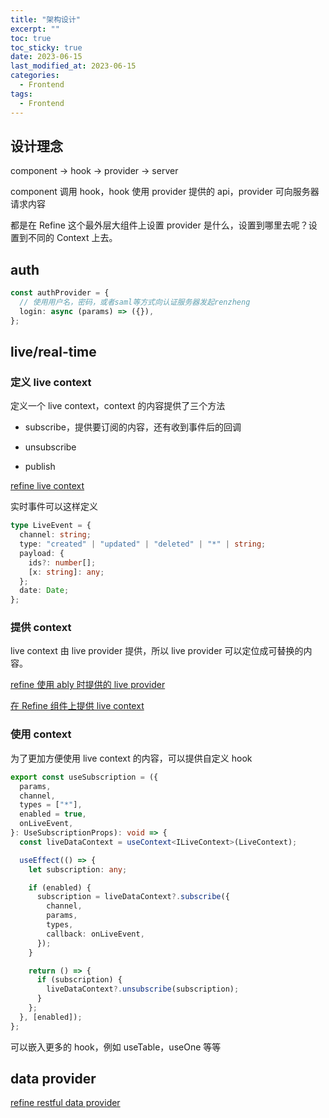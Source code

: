 ```yaml
---
title: "架构设计"
excerpt: ""
toc: true
toc_sticky: true
date: 2023-06-15
last_modified_at: 2023-06-15
categories:
  - Frontend
tags:
  - Frontend
---
```


## 设计理念

component -> hook -> provider -> server

component 调用 hook，hook 使用 provider 提供的 api，provider 可向服务器请求内容

都是在 Refine 这个最外层大组件上设置 provider 是什么，设置到哪里去呢？设置到不同的 Context 上去。

## auth

```ts
const authProvider = {
  // 使用用户名，密码，或者saml等方式向认证服务器发起renzheng
  login: async (params) => ({}),
};
```

## live/real-time

### 定义 live context

定义一个 live context，context 的内容提供了三个方法

- subscribe，提供要订阅的内容，还有收到事件后的回调

- unsubscribe

- publish

[refine live context](https://github.com/refinedev/refine/blob/ea30938de7d8ac5d64ea2812472d057f19660ff0/packages/core/src/contexts/live/ILiveContext.ts)

实时事件可以这样定义

```ts
type LiveEvent = {
  channel: string;
  type: "created" | "updated" | "deleted" | "*" | string;
  payload: {
    ids?: number[];
    [x: string]: any;
  };
  date: Date;
};
```

### 提供 context

live context 由 live provider 提供，所以 live provider 可以定位成可替换的内容。

[refine 使用 ably 时提供的 live provider](https://github.com/refinedev/refine/blob/ea30938de7d8ac5d64ea2812472d057f19660ff0/packages/ably/src/index.ts)

[在 Refine 组件上提供 live context](https://github.com/refinedev/refine/blob/ea30938de7d8ac5d64ea2812472d057f19660ff0/packages/core/src/components/containers/refine/index.tsx#L316)

### 使用 context

为了更加方便使用 live context 的内容，可以提供自定义 hook

```ts
export const useSubscription = ({
  params,
  channel,
  types = ["*"],
  enabled = true,
  onLiveEvent,
}: UseSubscriptionProps): void => {
  const liveDataContext = useContext<ILiveContext>(LiveContext);

  useEffect(() => {
    let subscription: any;

    if (enabled) {
      subscription = liveDataContext?.subscribe({
        channel,
        params,
        types,
        callback: onLiveEvent,
      });
    }

    return () => {
      if (subscription) {
        liveDataContext?.unsubscribe(subscription);
      }
    };
  }, [enabled]);
};
```

可以嵌入更多的 hook，例如 useTable，useOne 等等

## data provider

[refine restful data provider](https://github.com/refinedev/refine/blob/ea30938de7d8ac5d64ea2812472d057f19660ff0/packages/simple-rest/src/provider.ts)
